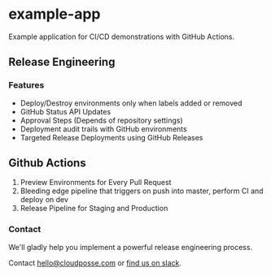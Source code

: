 # example-app



Example application for CI/CD demonstrations with GitHub Actions.

## Release Engineering

### Features

* Deploy/Destroy environments only when labels added or removed
* GitHub Status API Updates
* Approval Steps (Depends of repository settings)
* Deployment audit trails with GitHub environments
* Targeted Release Deployments using GitHub Releases

## Github Actions

1. Preview Environments for Every Pull Request
2. Bleeding edge pipeline that triggers on push into master, perform CI and deploy on dev
3. Release Pipeline for Staging and Production




### Contact

We'll gladly help you implement a powerful release engineering process.

Contact <hello@cloudposse.com> or [find us on slack](https://slack.sweetops.com).

